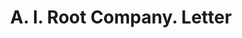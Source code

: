 ---
doi: 10.7916/D8K94KPX
date_other: '1928'
date_other_textual: '1928'
form: correspondence
genre:
- Letters (correspondence)
name:
- A. I. Root Company
object_in_context_url: https://biggert.cul.columbia.edu/items/view/ave_biggert_01313
subject_hierarchical_geographic:
- Medina, Ohio, United States
subject_name:
- A. I. Root Company
title: A. I. Root Company. Letter
sort_title: A. I. Root Company. Letter
call_number: ave_biggert_01313
coordinates:
- 41.13583333333333,-81.86416666666666
pid: ave_biggert_01313
identifiers: ave_biggert_01313
thumbnail: https://derivativo-3.library.columbia.edu/iiif/2/ldpd:343094/full/!256,256/0/native.jpg
permalink: "/biggert/ave_biggert_01313/"
layout: iiif-image-page
---